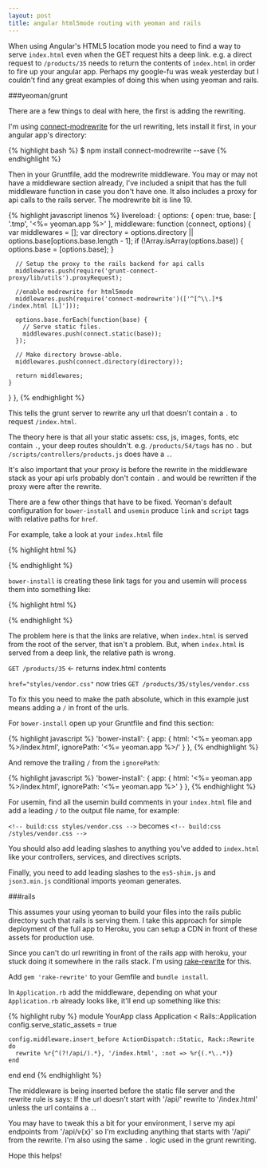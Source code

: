 ```yaml
---
layout: post
title: angular html5mode routing with yeoman and rails
---
```


When using Angular's HTML5 location mode you need to find a way to serve `index.html` even when the GET request hits a deep link. e.g. a direct request to `/products/35` needs to return the contents of `index.html` in order to fire up your angular app. Perhaps my google-fu was weak yesterday but I couldn't find any great examples of doing this when using yeoman and rails.


###yeoman/grunt

There are a few things to deal with here, the first is adding the rewriting.

I'm using [connect-modrewrite](https://github.com/tinganho/connect-modrewrite) for the url rewriting, lets install it first, in your angular app's directory:

{% highlight bash %}
$ npm install connect-modrewrite --save
{% endhighlight %}

Then in your Gruntfile, add the modrewrite middleware. You may or may not have a middleware section already, I've included a snipit that has the full middleware function in case you don't have one. It also includes a proxy for api calls to the rails server. The modrewrite bit is line 19.

{% highlight javascript linenos %}
livereload: {
  options: {
    open: true,
    base: [
      '.tmp',
      '<%= yeoman.app %>'
    ],
    middleware: function (connect, options) {
      var middlewares = [];
      var directory = options.directory || options.base[options.base.length - 1];
      if (!Array.isArray(options.base)) {
        options.base = [options.base];
      }

      // Setup the proxy to the rails backend for api calls
      middlewares.push(require('grunt-connect-proxy/lib/utils').proxyRequest);

      //enable modrewrite for html5mode
      middlewares.push(require('connect-modrewrite')(['^[^\\.]*$ /index.html [L]']));

      options.base.forEach(function(base) {
        // Serve static files.
        middlewares.push(connect.static(base));
      });

      // Make directory browse-able.
      middlewares.push(connect.directory(directory));

      return middlewares;
    }
  }
},
{% endhighlight %}

This tells the grunt server to rewrite any url that doesn't contain a `.` to request `/index.html`. 

The theory here is that all your static assets: css, js, images, fonts, etc contain `.`, your deep routes shouldn't. e.g. `/products/54/tags` has no `.` but `/scripts/controllers/products.js` does have a `.`.

It's also important that your proxy is before the rewrite in the middleware stack as your api urls probably don't contain `.` and would be rewritten if the proxy were after the rewrite.

There are a few other things that have to be fixed. Yeoman's default configuration for `bower-install` and `usemin` produce `link` and `script` tags with relative paths for `href`. 

For example, take a look at your `index.html` file

{% highlight html %}
<!-- build:css styles/vendor.css -->
<!-- bower:css -->
<link rel="stylesheet" href="bower_components/select2/select2.css" />
<link rel="stylesheet" href="bower_components/angular-loading-bar/src/loading-bar.css" />
<!-- endbower -->
<!-- endbuild -->
{% endhighlight %}

`bower-install` is creating these link tags for you and usemin will process them into something like:

{% highlight html %}
<link rel="stylesheet" href="styles/vendor.css">
{% endhighlight %}

The problem here is that the links are relative, when `index.html` is served from the root of the server, that isn't a problem. But, when `index.html` is served from a deep link, the relative path is wrong.

`GET /products/35` <- returns index.html contents

`href="styles/vendor.css"` now tries `GET /products/35/styles/vendor.css`

To fix this you need to make the path absolute, which in this example just means adding a `/` in front of the urls.

For `bower-install` open up your Gruntfile and find this section:

{% highlight javascript %}
'bower-install': {
  app: {
    html: '<%= yeoman.app %>/index.html',
    ignorePath: '<%= yeoman.app %>/'
  }
},
{% endhighlight %}

And remove the trailing `/` from the `ignorePath`:

{% highlight javascript %}
'bower-install': {
  app: {
    html: '<%= yeoman.app %>/index.html',
    ignorePath: '<%= yeoman.app %>'
  }
},
{% endhighlight %}

For usemin, find all the usemin build comments in your `index.html` file and add a leading `/` to the output file name, for example:

`<!-- build:css styles/vendor.css -->` becomes `<!-- build:css /styles/vendor.css -->`

You should also add leading slashes to anything you've added to `index.html` like your controllers, services, and directives scripts.

Finally, you need to add leading slashes to the `es5-shim.js` and `json3.min.js` conditional imports yeoman generates. 

###rails

This assumes your using yeoman to build your files into the rails public directory such that rails is serving them. I take this approach for simple deployment of the full app to Heroku, you can setup a CDN in front of these assets for production use.

Since you can't do url rewriting in front of the rails app with heroku, your stuck doing it somewhere in the rails stack. I'm using [rake-rewrite](https://github.com/jtrupiano/rack-rewrite) for this.

Add `gem 'rake-rewrite'` to your Gemfile and `bundle install`.

In `Application.rb` add the middleware, depending on what your `Application.rb` already looks like, it'll end up something like this:

{% highlight ruby %}
module YourApp
  class Application < Rails::Application
    config.serve_static_assets = true

    config.middleware.insert_before ActionDispatch::Static, Rack::Rewrite do
      rewrite %r{^(?!/api/).*}, '/index.html', :not => %r{(.*\..*)}
    end
  end
end
{% endhighlight %}

The middleware is being inserted before the static file server and the rewrite rule is says: If the url doesn't start with '/api/' rewrite to '/index.html' unless the url contains a `.`.

You may have to tweak this a bit for your environment, I serve my api endpoints from '/api/v{x}' so I'm excluding anything that starts with '/api/' from the rewrite. I'm also using the same `.` logic used in the grunt rewriting. 

Hope this helps!



   
